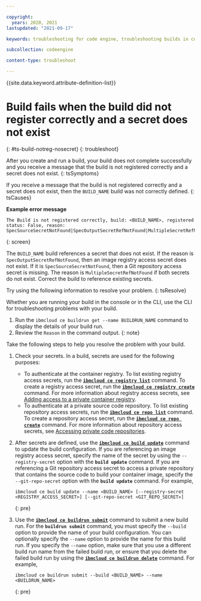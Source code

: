 ```yaml
---

copyright:
  years: 2020, 2021
lastupdated: "2021-09-17"

keywords: troubleshooting for code engine, troubleshooting builds in code engine, tips for builds in code engine, resolution of builds in code engine, builds

subcollection: codeengine

content-type: troubleshoot

---
```


{{site.data.keyword.attribute-definition-list}}

# Build fails when the build did not register correctly and a secret does not exist
{: #ts-build-notreg-nosecret}
{: troubleshoot}

After you create and run a build, your build does not complete successfully and you receive a message that the build is not registered correctly and a secret does not exist. 
{: tsSymptoms}

If you receive a message that the build is not registered correctly and a secret does not exist, then the `BUILD_NAME` build was not correctly defined.
{: tsCauses}

**Example error message** 

```
The Build is not registered correctly, build: <BUILD_NAME>, registered status: False, reason: SpecSourceSecretNotFound|SpecOutputSecretRefNotFound|MultipleSecretRefNotFound
```
{: screen}

The `BUILD_NAME` build references a secret that does not exist. If the reason is `SpecOutputSecretRefNotFound`, then an image registry access secret does not exist. If it is `SpecSourceSecretNotFound`, then a Git repository access secret is missing. The reason is `MultipleSecretRefNotFound` if both secrets do not exist. Correct the build to reference existing secrets.


Try using the following information to resolve your problem.
{: tsResolve}

Whether you are running your build in the console or in the CLI, use the CLI for troubleshooting problems with your build.
1. Run the `ibmcloud ce buildrun get --name BUILDRUN_NAME` command to display the details of your build run.
2. Review the `Reason` in the command output.
{: note}  

Take the following steps to help you resolve the problem with your build.

1. Check your secrets. In a build, secrets are used for the following purposes:
    * To authenticate at the container registry. To list existing registry access secrets, run the [**`ibmcloud ce registry list`**](/docs/codeengine?topic=codeengine-cli#cli-registry-list) command. To create a registry access secret, run the [**`ibmcloud ce registry create`**](/docs/codeengine?topic=codeengine-cli#cli-registry-create) command. For more information about registry access secrets, see [Adding access to a private container registry](/docs/codeengine?topic=codeengine-add-registry).
    * To authenticate at a private source code repository. To list existing repository access secrets, run the [**`ibmcloud ce repo list`**](/docs/codeengine?topic=codeengine-cli#cli-repo-list) command. To create a repository access secret, run the [**`ibmcloud ce repo create`**](/docs/codeengine?topic=codeengine-cli#cli-repo-create) command. For more information about repository access secrets, see [Accessing private code repositories](/docs/codeengine?topic=codeengine-code-repositories).

2. After secrets are defined, use the [**`ibmcloud ce build update`**](/docs/codeengine?topic=codeengine-cli#cli-build-update) command to update the build configuration. If you are referencing an image registry access secret, specify the name of the secret by using the `--registry-secret` option with the **`build update`** command. If you are referencing a Git repository access secret to access a private repository that contains the source code to build your container image, specify the `--git-repo-secret` option with the **`build update`** command. For example,

    ```
    ibmcloud ce build update --name <BUILD_NAME> [--registry-secret <REGISTRY_ACCESS_SECRET>] [--git-repo-secret <GIT_REPO_SECRET>] 
    ```
    {: pre}

3. Use the  [**`ibmcloud ce buildrun submit`**](/docs/codeengine?topic=codeengine-cli#cli-buildrun-submit) command to submit a new build run.
For the **`buildrun submit`** command, you must specify the `--build` option to provide the name of your build configuration. You can optionally specify the `--name` option to provide the name for this build run. If you specify the `--name` option, make sure that you use a different build run name from the failed build run, or ensure that you delete the failed build run by using the [**`ibmcloud ce buildrun delete`**](/docs/codeengine?topic=codeengine-cli#cli-buildrun-delete) command. For example,

    ```
    ibmcloud ce buildrun submit --build <BUILD_NAME> --name <BUILDRUN_NAME>
    ```
    {: pre}



